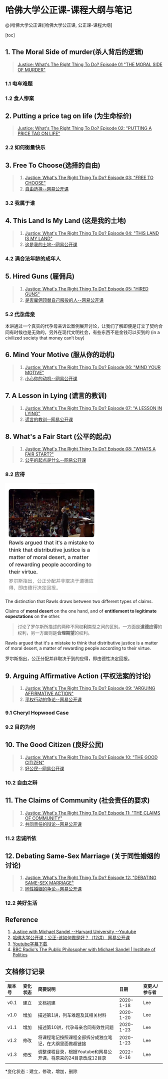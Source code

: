 # 哈佛大学公正课-课程大纲与笔记
@(哈佛大学公正课)[哈佛大学公正课, 公正课-课程大纲]

[toc]



## 1. The Moral Side of murder(杀人背后的逻辑)

> [Justice: What's The Right Thing To Do? Episode 01 "THE MORAL SIDE OF MURDER"](https://www.youtube.com/watch?v=kBdfcR-8hEY)



### 1.1 电车难题



### 1.2  食人惨案





## 2. Putting a price tag on life (为生命标价)

> [Justice: What's The Right Thing To Do? Episode 02: "PUTTING A PRICE TAG ON LIFE"](https://www.youtube.com/watch?v=0O2Rq4HJBxw)



### 2.2 如何衡量快乐



## 3. Free To Choose(选择的自由)

> 1. [Justice: What's The Right Thing To Do? Episode 03: "FREE TO CHOOSE"](https://www.youtube.com/watch?v=Qw4l1w0rkjs)
> 1. [自由选择--网易公开课](https://open.163.com/newview/movie/free?pid=M6GOB7TT6&mid=M6GOBUNTF)



### 3.2 我属于谁



## 4. This Land Is My Land (这是我的土地)

> 1. [Justice: What's The Right Thing To Do? Episode 04: "THIS LAND IS MY LAND"](https://www.youtube.com/watch?v=MGyygiXMzRk)
> 2. [这是我的土地--网易公开课](https://open.163.com/newview/movie/free?pid=M6GOB7TT6&mid=M6GOCBCG0)



### 4.2  满合法年龄的成年人



## 5. Hired Guns (雇佣兵)

> 1. [Justice: What's The Right Thing To Do? Episode 05: "HIRED GUNS"](https://www.youtube.com/watch?v=8yT4RZy1t3s&list=PL30C13C91CFFEFEA6&index=5)
> 2. [是否雇佣顶替自己服役的人--网易公开课](https://open.163.com/newview/movie/free?pid=M6GOB7TT6&mid=M6GOCHTC9)





### 5.2 [代孕母亲](https://www.evernote.com/l/ALr19uUIcflJiKbgvYTAdRdF8MxciTYEz8U/)

本讲通过一个真实的代孕母亲诉讼案例展开讨论，让我们了解即便是订立了契约合同有时候也是无效的，另外在现代文明社会，有些东西不是金钱可以买到的 (in a civilized society that money can’t buy)



## 6. Mind Your Motive (服从你的动机)

> 1. [Justice: What's The Right Thing To Do? Episode 06: "MIND YOUR MOTIVE"](https://www.youtube.com/watch?v=8rv-4aUbZxQ&list=PL30C13C91CFFEFEA6&index=6)
> 2. [小心你的动机--网易公开课](https://open.163.com/newview/movie/free?pid=M6GOB7TT6&mid=M6GOCJEOP)



## 7. A Lesson in Lying (谎言的教训)

> 1. [Justice: What's The Right Thing To Do? Episode 07: "A LESSON IN LYING"](https://www.youtube.com/watch?v=KqzW0eHzDSQ&list=PL30C13C91CFFEFEA6&index=7)
> 2. [谎言的教训--网易公开课](https://open.163.com/newview/movie/free?pid=M6GOB7TT6&mid=M6GOCSFDD)



## 8. What's a Fair Start (公平的起点)

> 1. [Justice: What's The Right Thing To Do? Episode 08: "WHATS A FAIR START?"](https://www.youtube.com/watch?v=VcL66zx_6No&list=PL30C13C91CFFEFEA6&index=8)
> 2. [公平的起点是什么--网易公开课](https://open.163.com/newview/movie/free?pid=M6GOB7TT6&mid=M6GOD1A53)



### 8.2 应得

<img src="./img/image-20220617085936885.png" alt="image-20220617085936885" style="zoom: 67%;" /> 

The distinction that Rawls draws between two different types of claims. 

Claims of **moral desert** on the one hand, and of **entitlement to legitimate expectations** on the other. 

> 讨论了罗尔斯所描述的两种不同权**利**类型之间的区别。一方面是**道德应得**的权利，另一方面则是**合理期望**的权利。

Rawls argued that it's a mistake to think that distributive justice is a matter of moral desert, a matter of rewarding people according to their virtue.

罗尔斯指出，公正分配并非取决于到的应得，即由德性决定回报。



## 9.  Arguing Affirmative Action (平权法案的讨论)

> 1. [Justice: What's The Right Thing To Do? Episode 09: "ARGUING AFFIRMATIVE ACTION"](https://www.youtube.com/watch?v=AUhReMT5uqA&list=PL30C13C91CFFEFEA6&index=9)
> 2. [平权行动的争论--网易公开课](https://open.163.com/newview/movie/free?pid=M6GOB7TT6&mid=M6GOD6P75)



### 9.1 Cheryl Hopwood Case





### 9.2 目的为何



## 10. The Good Citizen (良好公民)

> 1. [Justice: What's The Right Thing To Do? Episode 10: "THE GOOD CITIZEN"](https://www.youtube.com/watch?v=MuiazbyOSqQ&list=PL30C13C91CFFEFEA6&index=10)
> 2. [好公民--网易公开课](https://open.163.com/newview/movie/free?pid=M6GOB7TT6&mid=M6GODEHDT)



### 10.2 自由之辩



## 11. The Claims of Community (社会责任的要求)

> 1. [Justice: What's The Right Thing To Do? Episode 11: "THE CLAIMS OF COMMUNITY"](https://www.youtube.com/watch?v=iOotE9_OGGs&list=PL30C13C91CFFEFEA6&index=11)
> 2. [共同责任的辩论--网易公开课](https://open.163.com/newview/movie/free?pid=M6GOB7TT6&mid=M6GODIQQF)



### 11.2 忠诚所依



## 12.  Debating Same-Sex Marriage (关于同性婚姻的讨论)

> 1. [Justice: What's The Right Thing To Do? Episode 12: "DEBATING SAME-SEX MARRIAGE"](https://www.youtube.com/watch?v=EzD9P-9sj4M&list=PL30C13C91CFFEFEA6&index=12)
> 2. [同性婚姻的争论--网易公开课](https://open.163.com/newview/movie/free?pid=M6GOB7TT6&mid=M6GODNIPB)



### 12.2 美好生活



## Reference

1. [Justice with Michael Sandel --Harvard University --Youtube](https://www.youtube.com/watch?v=kBdfcR-8hEY&list=PL30C13C91CFFEFEA6)
1. [哈佛大学公开课：公正-该如何做是好？（12讲） 网易公开课](https://open.163.com/newview/movie/courseintro?newurl=M6GOB7TT6)
1. [Youtube字幕下载](https://downsub.com/)
1. [BBC Radio's The Public Philosopher with Michael Sandel | Institute of Politics](https://www.youtube.com/watch?v=cjFbdKyqDTA&list=PL30C13C91CFFEFEA6&index=19)



## 文档修订记录

| 版本号|     变化状态|   简要说明|  日期	|   变更人/参与者   |
| :-------- | :--------| :------ |:------ |:------ |
| v0.1 |   建立| 文档初建 |2020-1-18  | Lee|
| v1.0 |   增加| 描述第1讲，列车难题及其相关材料 |2020-1-20  | Lee|
| v1.1 |   增加| 描述第10讲，代孕母亲合同有效性问题 |2020-1-23  | Lee|
| v1.2 |   修改| 将课程笔记按照课程全部拆分成独立笔记，在大纲里面做超链接 |2020-1-23  | Lee|
| v1.3 | 修改 | 调整课程目录，根据Youtube和网易公开课，将原来的24目录改成12目录 |2022-6-16 | Lee |
|  |  |  | |  |

*变化状态：建立，修改，增加，删除
